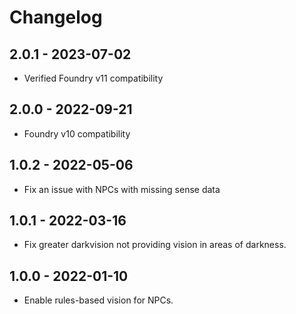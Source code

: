 # Changelog

## 2.0.1 - 2023-07-02
- Verified Foundry v11 compatibility

## 2.0.0 - 2022-09-21
- Foundry v10 compatibility

## 1.0.2 - 2022-05-06
- Fix an issue with NPCs with missing sense data

## 1.0.1 - 2022-03-16
- Fix greater darkvision not providing vision in areas of darkness.

## 1.0.0 - 2022-01-10
- Enable rules-based vision for NPCs.
